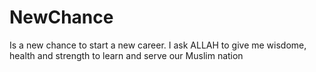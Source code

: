# NewChance
Is a new chance to start a new career.
I ask ALLAH to give me wisdome, health and strength to learn and serve our
Muslim nation
